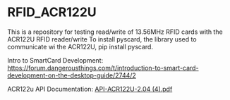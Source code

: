 # RFID_ACR122U
This is a repository for testing read/write of 13.56MHz RFID cards with the ACR122U RFID reader/write
To install pyscard, the library used to communicate wi the ACR122U, pip install pyscard.

Intro to SmartCard Development: https://forum.dangerousthings.com/t/introduction-to-smart-card-development-on-the-desktop-guide/2744/2

ACR122u API Documentation: [API-ACR122U-2.04 (4).pdf](https://github.com/gjcliff/RFID_ACR122U/files/10448716/API-ACR122U-2.04.4.pdf)
